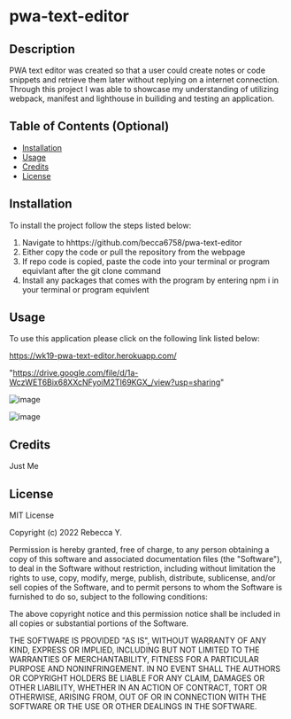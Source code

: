 # pwa-text-editor

## Description

PWA text editor was created so that a user could create notes or code snippets and retrieve them later without replying on a internet connection. Through this project I was able to showcase my understanding of utilizing webpack, manifest and lighthouse in builiding and testing an application.

## Table of Contents (Optional)

- [Installation](#installation)
- [Usage](#usage)
- [Credits](#credits)
- [License](#license)

## Installation

To install the project follow the steps listed below:
1. Navigate to hhttps://github.com/becca6758/pwa-text-editor
2. Either copy the code or pull the repository from the webpage
3. If repo code is copied, paste the code into your terminal or program equivlant after the git clone command
4. Install any packages that comes with the program by entering npm i in your terminal or program equivlent


## Usage

To use this application please click on the following link listed below:

https://wk19-pwa-text-editor.herokuapp.com/ 

"https://drive.google.com/file/d/1a-WczWET6Bix68XXcNFyoiM2TI69KGX_/view?usp=sharing"

![image](https://drive.google.com/uc?export=view&id=1f1cDMjS2VVSDd6Jq-aCAaSUiUqY7YfVw)

![image](https://drive.google.com/uc?export=view&id=1_COQ445nJBP_7EhcXDi2PHfuDGOY26nJ)



## Credits

Just Me

## License

MIT License

Copyright (c) 2022 Rebecca Y.

Permission is hereby granted, free of charge, to any person obtaining a copy
of this software and associated documentation files (the "Software"), to deal
in the Software without restriction, including without limitation the rights
to use, copy, modify, merge, publish, distribute, sublicense, and/or sell
copies of the Software, and to permit persons to whom the Software is
furnished to do so, subject to the following conditions:

The above copyright notice and this permission notice shall be included in all
copies or substantial portions of the Software.

THE SOFTWARE IS PROVIDED "AS IS", WITHOUT WARRANTY OF ANY KIND, EXPRESS OR
IMPLIED, INCLUDING BUT NOT LIMITED TO THE WARRANTIES OF MERCHANTABILITY,
FITNESS FOR A PARTICULAR PURPOSE AND NONINFRINGEMENT. IN NO EVENT SHALL THE
AUTHORS OR COPYRIGHT HOLDERS BE LIABLE FOR ANY CLAIM, DAMAGES OR OTHER
LIABILITY, WHETHER IN AN ACTION OF CONTRACT, TORT OR OTHERWISE, ARISING FROM,
OUT OF OR IN CONNECTION WITH THE SOFTWARE OR THE USE OR OTHER DEALINGS IN THE
SOFTWARE.



